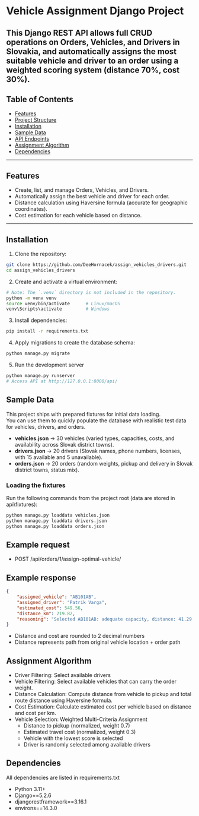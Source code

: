 # Vehicle Assignment Django Project

This Django REST API allows full CRUD operations on Orders, Vehicles, and Drivers in Slovakia, 
and automatically assigns the most suitable vehicle and driver to an order using a weighted scoring system 
(distance 70%, cost 30%).
---

## Table of Contents

- [Features](#features)  
- [Project Structure](#project-structure)  
- [Installation](#installation)  
- [Sample Data](#sample-data)  
- [API Endpoints](#api-endpoints)  
- [Assignment Algorithm](#assignment-algorithm)  
- [Dependencies](#dependencies)  

---

## Features

- Create, list, and manage Orders, Vehicles, and Drivers.  
- Automatically assign the best vehicle and driver for each order.  
- Distance calculation using Haversine formula (accurate for geographic coordinates).  
- Cost estimation for each vehicle based on distance. 

---

## Installation

1. Clone the repository:

```bash
git clone https://github.com/DeeHornacek/assign_vehicles_drivers.git
cd assign_vehicles_drivers
```

2. Create and activate a virtual environment:
```bash
# Note: The `.venv` directory is not included in the repository.
python -m venv venv
source venv/bin/activate      # Linux/macOS
venv\Scripts\activate         # Windows
```

3. Install dependencies:
```bash
pip install -r requirements.txt
```
4. Apply migrations to create the database schema:
```bash
python manage.py migrate
```
5. Run the development server
```bash
python manage.py runserver
# Access API at http://127.0.0.1:8000/api/
```
## Sample Data

This project ships with prepared fixtures for initial data loading.  
You can use them to quickly populate the database with realistic test data for vehicles, drivers, and orders.

- **vehicles.json** → 30 vehicles (varied types, capacities, costs, and availability across Slovak district towns).  
- **drivers.json** → 20 drivers (Slovak names, phone numbers, licenses, with 15 available and 5 unavailable).  
- **orders.json** → 20 orders (random weights, pickup and delivery in Slovak district towns, status mix).  

### Loading the fixtures

Run the following commands from the project root (data are stored in api\fixtures):

```bash
python manage.py loaddata vehicles.json
python manage.py loaddata drivers.json
python manage.py loaddata orders.json
```
## Example request
- POST /api/orders/1/assign-optimal-vehicle/

## Example response

```json
{
    "assigned_vehicle": "AB101AB",
    "assigned_driver": "Patrik Varga",
    "estimated_cost": 549.56,
    "distance_km": 219.82,
    "reasoning": "Selected AB101AB: adequate capacity, distance: 41.29 km, cost: 549.56€, weighted criteria applied."
}
```
- Distance and cost are rounded to 2 decimal numbers
- Distance represents path from original vehicle location + order path

## Assignment Algorithm
- Driver Filtering: Select available drivers
- Vehicle Filtering: Select available vehicles that can carry the order weight.
- Distance Calculation: Compute distance from vehicle to pickup and total route distance using Haversine formula.
- Cost Estimation: Calculate estimated cost per vehicle based on distance and cost per km.
- Vehicle Selection: Weighted Multi-Criteria Assignment
  - Distance to pickup (normalized, weight 0.7)
  - Estimated travel cost (normalized, weight 0.3)
  - Vehicle with the lowest score is selected
  - Driver is randomly selected among available drivers

## Dependencies
All dependencies are listed in requirements.txt
- Python 3.11+
- Django==5.2.6
- djangorestframework==3.16.1
- environs==14.3.0
